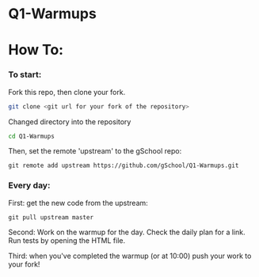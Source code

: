 # Q1-Warmups

<!-- I have split out Q1-warmups to create browser based tests. The reason for moving away from node.js mocha testing for Q1 is to avoid the introduction of node.js until Q2 (specifically the usage of modules.export). If this is a good pattern, I'll see about getting it merged into the official warmup repository -->


# How To:

### To start:

Fork this repo, then clone your fork. 

```bash
git clone <git url for your fork of the repository>
```

Changed directory into the repository

```bash
cd Q1-Warmups
```

Then, set the remote 'upstream' to the gSchool repo:

```
git remote add upstream https://github.com/gSchool/Q1-Warmups.git
```

### Every day:

First: get the new code from the upstream:

```
git pull upstream master
```

Second: Work on the warmup for the day. Check the daily plan for a link. Run tests by opening the HTML file.




Third: when you've completed the warmup (or at 10:00) push your work to your fork!
